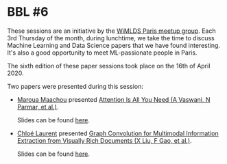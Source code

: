 # BBL #6

These sessions are an initiative by the [WiMLDS Paris meetup group](https://www.meetup.com/Paris-Women-in-Machine-Learning-Data-Science). Each 3rd Thursday of the month, during lunchtime, we take the time to discuss Machine Learning and Data Science papers that we have found interesting. It's also a good opportunity to meet ML-passionate people in Paris.

The sixth edition of these paper sessions took place on the 16th of April 2020.
 
Two papers were presented during this session:

* [Maroua Maachou](https://www.linkedin.com/in/maroua-maachou-332238153) presented [Attention Is All You Need (A Vaswani, N Parmar, et al.)](Resources/attention_is_all_you_need.pdf).

  Slides can be found [here](https://www.slideshare.net/WiMLDS_Paris/attention-is-all-you-need-presented-by-maroua-maachou-veepee).


* [Chloé Laurent](https://www.linkedin.com/in/chlolaurent) presented [Graph Convolution for Multimodal Information Extraction from Visually Rich Documents (X Liu, F Gao, et al.)](Resources/visually_rich_documents.pdf).

  Slides can be found [here](https://www.slideshare.net/WiMLDS_Paris/graph-convolution-for-multimodal-information-extraction-from-visually-rich-documents-presented-by-chlo-laurent-mlm-conseil).
